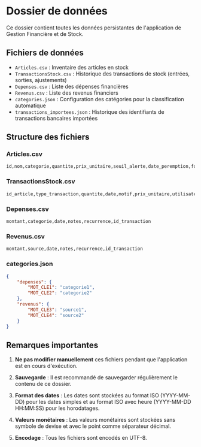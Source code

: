 # Dossier de données

Ce dossier contient toutes les données persistantes de l'application de Gestion Financière et de Stock.

## Fichiers de données

- `Articles.csv` : Inventaire des articles en stock
- `TransactionsStock.csv` : Historique des transactions de stock (entrées, sorties, ajustements)
- `Depenses.csv` : Liste des dépenses financières
- `Revenus.csv` : Liste des revenus financiers
- `categories.json` : Configuration des catégories pour la classification automatique
- `transactions_importees.json` : Historique des identifiants de transactions bancaires importées

## Structure des fichiers

### Articles.csv
```
id,nom,categorie,quantite,prix_unitaire,seuil_alerte,date_peremption,fournisseur,code_produit,emplacement
```

### TransactionsStock.csv
```
id_article,type_transaction,quantite,date,motif,prix_unitaire,utilisateur
```

### Depenses.csv
```
montant,categorie,date,notes,recurrence,id_transaction
```

### Revenus.csv
```
montant,source,date,notes,recurrence,id_transaction
```

### categories.json
```json
{
    "depenses": {
        "MOT_CLE1": "categorie1",
        "MOT_CLE2": "categorie2"
    },
    "revenus": {
        "MOT_CLE3": "source1",
        "MOT_CLE4": "source2"
    }
}
```

## Remarques importantes

1. **Ne pas modifier manuellement** ces fichiers pendant que l'application est en cours d'exécution.

2. **Sauvegarde** : Il est recommandé de sauvegarder régulièrement le contenu de ce dossier.

3. **Format des dates** : Les dates sont stockées au format ISO (YYYY-MM-DD) pour les dates simples et au format ISO avec heure (YYYY-MM-DD HH:MM:SS) pour les horodatages.

4. **Valeurs monétaires** : Les valeurs monétaires sont stockées sans symbole de devise et avec le point comme séparateur décimal.

5. **Encodage** : Tous les fichiers sont encodés en UTF-8.